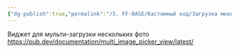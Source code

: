 ```yaml
---
{"dg-publish":true,"permalink":"/5. FF-BASE/Кастомный код/Загрузка много фотографий/","created":"2025-01-11T14:45:28.745-03:00","updated":"2025-01-11T14:45:28.745-03:00"}
---
```


Виджет для мульти-загрузки нескольких фото
https://pub.dev/documentation/multi_image_picker_view/latest/